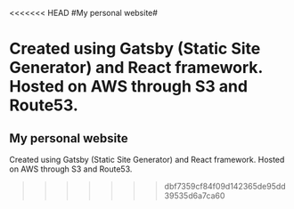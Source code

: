 <<<<<<< HEAD
#My personal website#

Created using Gatsby (Static Site Generator) and React framework.
Hosted on AWS through S3 and Route53.
=======
## My personal website

Created using Gatsby (Static Site Generator) and React framework.
Hosted on AWS through S3 and Route53.
>>>>>>> dbf7359cf84f09d142365de95dd39535d6a7ca60
